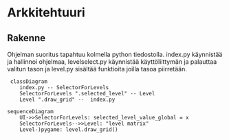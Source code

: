 # Arkkitehtuuri

## Rakenne
Ohjelman suoritus tapahtuu kolmella python tiedostolla. index.py käynnistää ja hallinnoi ohjelmaa, levelselect.py käynnistää käyttöliittymän ja palauttaa valitun tason ja level.py sisältää funktioita joilla tasoa piirretään. 


```mermaid
 classDiagram
    index.py -- SelectorForLevels
    SelectorForLevels ".selected_level" -- Level
    Level ".draw_grid" --  index.py
```

```mermaid
sequenceDiagram
    UI->>SelectorForLevels: selected_level_value_global = x
    SelectorForLevels-->>Level: "level matrix"
    Level-)pygame: level.draw_grid()
```
